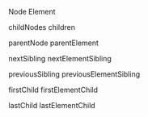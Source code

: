 Node					Element

childNodes				children

parentNode				parentElement

nextSibling				nextElementSibling

previousSibling			previousElementSibling

firstChild				firstElementChild

lastChild					lastElementChild